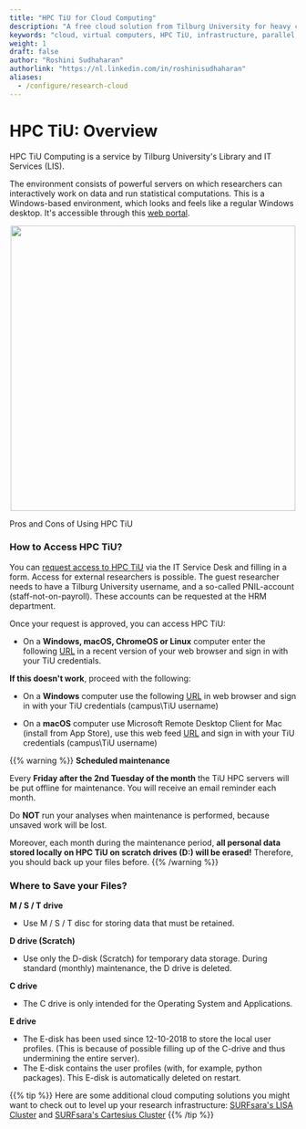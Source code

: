 ```yaml
---
title: "HPC TiU for Cloud Computing"
description: "A free cloud solution from Tilburg University for heavy computation tasks."
keywords: "cloud, virtual computers, HPC TiU, infrastructure, parallel, research cloud"
weight: 1
draft: false
author: "Roshini Sudhaharan"
authorlink: "https://nl.linkedin.com/in/roshinisudhaharan"
aliases:
  - /configure/research-cloud
---
```


# HPC TiU: Overview

HPC TiU Computing is a service by Tilburg University's Library and IT Services (LIS).

The environment consists of powerful servers on which researchers can interactively work on data and run statistical computations. This is a Windows-based environment, which looks and feels like a regular Windows desktop. It's accessible through this [web portal](https://rdweb.campus.uvt.nl/RDWeb/webclient/).

<p align = "center">
<img src = "../images/blade.png" width="500">
<figcaption> Pros and Cons of Using HPC TiU </figcaption>
</p>

### How to Access HPC TiU?

You can [request access to HPC TiU](https://servicedesk.uvt.nl/tas/public/ssp/content/detail/knowledgeitem?unid=db72c119bf344fb78a196d5b6c669ecc) via the IT Service Desk and filling in a form. Access for external researchers is possible. The guest researcher needs to have a Tilburg University username, and a so-called PNIL-account (staff-not-on-payroll).
These accounts can be requested at the HRM department.

Once your request is approved, you can access HPC TiU:

- On a **Windows, macOS, ChromeOS or Linux** computer enter the following [URL](https://rdweb.campus.uvt.nl/RDWeb/webclient/) in a recent version of your web browser and sign in with your TiU credentials.

**If this doesn't work**, proceed with the following:

- On a **Windows** computer use the following [URL](https://rdweb.campus.uvt.nl/RDWeb/webclient/) in web browser and sign in with your TiU credentials (campus\TiU username)

- On a **macOS** computer use Microsoft Remote Desktop Client for Mac (install from App Store), use this web feed [URL](https://rdweb.campus.uvt.nl/RDWeb/feed/webfeed.aspx) and sign in with your TiU credentials (campus\TiU username)

{{% warning %}}
**Scheduled maintenance**

Every **Friday after the 2nd Tuesday of the month** the TiU HPC servers will be put offline for maintenance. You will receive an email reminder each month.

Do **NOT** run your analyses when maintenance is performed, because unsaved work will be lost.

Moreover, each month during the maintenance period, **all personal data stored locally on HPC TiU on scratch drives (D:) will be erased!** Therefore, you should back up your files before.
{{% /warning %}}

### Where to Save your Files?

**M / S / T drive**

- Use M / S / T disc for storing data that must be retained.

**D drive (Scratch)**

- Use only the D-disk (Scratch) for temporary data storage.
  During standard (monthly) maintenance, the D drive is deleted.

**C drive**

- The C drive is only intended for the Operating System and Applications.

**E drive**

- The E-disk has been used since 12-10-2018 to store the local user profiles. (This is because of possible filling up of the C-drive and thus undermining the entire server).
- The E-disk contains the user profiles (with, for example, python packages). This E-disk is automatically deleted on restart.

{{% tip %}}
Here are some additional cloud computing solutions you might want to check out to level up your research infrastructure: [SURFsara's LISA Cluster](https://tilburgsciencehub.com/topics/automation/replicability/cloud-computing/lisa_cluster/) and [SURFsara's Cartesius Cluster](https://tilburgsciencehub.com/topics/automation/replicability/cloud-computing/cartesius_cluster/)
{{% /tip %}}
